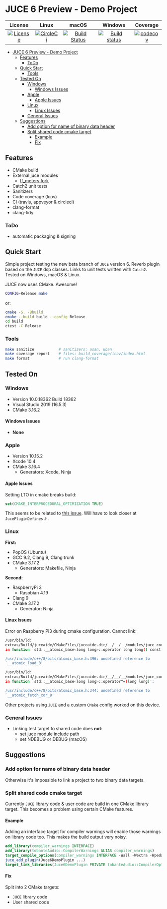 # JUCE 6 Preview - Demo Project

|                                                                    License                                                                     |                                                              Linux                                                              |                                                                macOS                                                                |                                                                       Windows                                                                        |                                                                  Coverage                                                                  |
| :--------------------------------------------------------------------------------------------------------------------------------------------: | :-----------------------------------------------------------------------------------------------------------------------------: | :---------------------------------------------------------------------------------------------------------------------------------: | :--------------------------------------------------------------------------------------------------------------------------------------------------: | :----------------------------------------------------------------------------------------------------------------------------------------: |
| [![License](https://img.shields.io/badge/License-BSD%202--Clause-orange.svg)](https://github.com/tobanteAudio/juce-6-demo/blob/master/LICENSE) | [![CircleCi](https://circleci.com/gh/tobanteAudio/juce-6-demo.svg?style=svg)](https://circleci.com/gh/tobanteAudio/juce-6-demo) | [![Build Status](https://travis-ci.org/tobanteAudio/juce-6-demo.svg?branch=master)](https://travis-ci.org/tobanteAudio/juce-6-demo) | [![Build status](https://ci.appveyor.com/api/projects/status/oiu6ftj6oneneoro?svg=true)](https://ci.appveyor.com/project/tobiashienzsch/juce-6-demo) | [![codecov](https://codecov.io/gh/tobanteAudio/juce-6-demo/branch/master/graph/badge.svg)](https://codecov.io/gh/tobanteAudio/juce-6-demo) |

- [JUCE 6 Preview - Demo Project](#juce-6-preview---demo-project)
  - [Features](#features)
    - [ToDo](#todo)
  - [Quick Start](#quick-start)
    - [Tools](#tools)
  - [Tested On](#tested-on)
    - [Windows](#windows)
      - [Windows Issues](#windows-issues)
    - [Apple](#apple)
      - [Apple Issues](#apple-issues)
    - [Linux](#linux)
      - [Linux Issues](#linux-issues)
    - [General Issues](#general-issues)
  - [Suggestions](#suggestions)
    - [Add option for name of binary data header](#add-option-for-name-of-binary-data-header)
    - [Split shared code cmake target](#split-shared-code-cmake-target)
      - [Example](#example)
      - [Fix](#fix)

## Features

- CMake build
- External juce modules
  - [ff_meters fork](https://github.com/tobanteAudio/ff_meters)
- Catch2 unit tests
- Sanitizers
- Code coverage (lcov)
- CI (travis, appveyor & circleci)
- clang-format
- clang-tidy

### ToDo

- automatic packaging & signing

## Quick Start

Simple project testing the new beta branch of `JUCE` version 6. Reverb plugin based on the `JUCE` dsp classes. Links to unit tests written with `Catch2`. Tested on Windows, macOS & Linux.

JUCE now uses CMake. Awesome!

```sh
CONFIG=Release make
```

or:

```sh
cmake -S. -Bbuild
cmake --build build --config Release
cd build
ctest -C Release
```

### Tools

```sh
make sanitize           # sanitizers: asan, uban
make coverage report    # files: build_coverage/lcov/index.html
make format             # run clang-format
```

## Tested On

### Windows

- Version 10.0.18362 Build 18362
- Visual Studio 2019 (16.5.3)
- CMake 3.16.2

#### Windows Issues

- **None**

### Apple

- Version 10.15.2
- Xcode 10.4
- CMake 3.16.4
  - Generators: Xcode, Ninja

#### Apple Issues

Setting LTO in cmake breaks build:

```cmake
set(CMAKE_INTERPROCEDURAL_OPTIMIZATION TRUE)
```

This seems to be related to [this issue](https://forum.juce.com/t/juceplugindefines-h-breaks-our-build/38767). Will have to look closer at `JucePluginDefines.h`.

### Linux

**First:**

- PopOS (Ubuntu)
- GCC 9.2, Clang 9, Clang trunk
- CMake 3.17.2
  - Generators: Makefile, Ninja

**Second:**

- RaspberryPi 3
  - Raspbian 4.19
- Clang 9
- CMake 3.17.2
  - Generator: Ninja

#### Linux Issues

Error on Raspberry Pi3 during cmake configuration. Cannot link:

```sh
/usr/bin/ld:
extras/Build/juceaide/CMakeFiles/juceaide.dir/__/__/__/modules/juce_core/juce_core.cpp.o:
in function `std::__atomic_base<long long>::operator long long() const':

/usr/include/c++/8/bits/atomic_base.h:396: undefined reference to
`__atomic_load_8'

/usr/bin/ld:
extras/Build/juceaide/CMakeFiles/juceaide.dir/__/__/__/modules/juce_core/juce_core.cpp.o:
in function `std::__atomic_base<long long>::operator^=(long long)':

/usr/include/c++/8/bits/atomic_base.h:344: undefined reference to
`__atomic_fetch_xor_8'
```

Other projects using `JUCE` and a custom `CMake` config worked on this device.

### General Issues

- Linking test target to shared code does **not**:
  - set juce module include path
  - set NDEBUG or DEBUG (macOS)

## Suggestions

### Add option for name of binary data header

Otherwise it's impossible to link a project to two binary data targets.

### Split shared code cmake target

Currently `JUCE` library code & user code are build in one CMake library target.
This becomes a problem using certain CMake features.

#### Example

Adding an interface target for compiler warnings will enable those warnings
on library code too. This makes the build output very noisy.

```cmake
add_library(compiler_warnings INTERFACE)
add_library(tobanteAudio::CompilerWarnings ALIAS compiler_warnings)
target_compile_options(compiler_warnings INTERFACE -Wall -Wextra -Wpedantic)
juce_add_plugin(Juce6DemoPlugin ...)
target_link_libraries(Juce6DemoPlugin PRIVATE tobanteAudio::CompilerOptions ...)
```

#### Fix

Split into 2 CMake targets:

- `JUCE` library code
- User shared code
